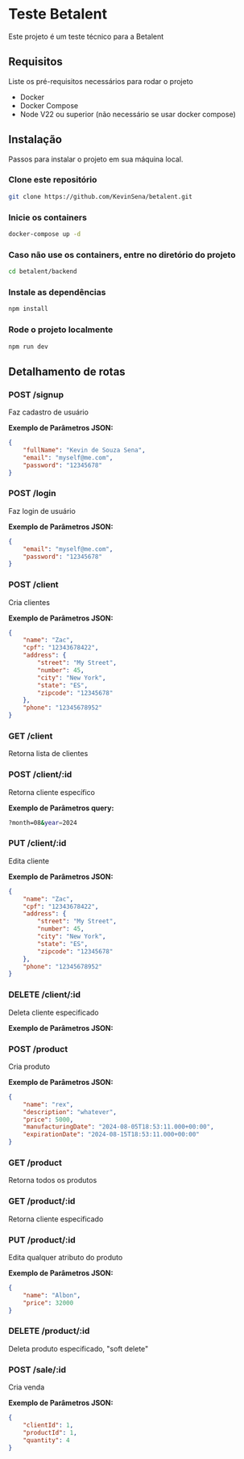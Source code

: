 # Teste Betalent

Este projeto é um teste técnico para a Betalent

## Requisitos

Liste os pré-requisitos necessários para rodar o projeto

- Docker
- Docker Compose
- Node V22 ou superior (não necessário se usar docker compose)

## Instalação

Passos para instalar o projeto em sua máquina local.

### Clone este repositório
```bash
git clone https://github.com/KevinSena/betalent.git
```

### Inicie os containers
```bash
docker-compose up -d
```

### Caso não use os containers, entre no diretório do projeto
```bash
cd betalent/backend
```

### Instale as dependências
```bash
npm install
```

### Rode o projeto localmente
```bash
npm run dev
```


## Detalhamento de rotas




### POST /signup

Faz cadastro de usuário

**Exemplo de Parâmetros JSON:**

```json
{
	"fullName": "Kevin de Souza Sena",
	"email": "myself@me.com",
	"password": "12345678"
}
```

### POST /login

Faz login de usuário

**Exemplo de Parâmetros JSON:**

```json
{
	"email": "myself@me.com",
	"password": "12345678"
}
```

### POST /client

Cria clientes

**Exemplo de Parâmetros JSON:**

```json
{
	"name": "Zac",
	"cpf": "12343678422",
	"address": {
		"street": "My Street",
		"number": 45,
		"city": "New York",
		"state": "ES",
		"zipcode": "12345678"
	},
	"phone": "12345678952"
}
```

### GET /client

Retorna lista de clientes

### POST /client/:id

Retorna cliente específico

**Exemplo de Parâmetros query:**

```bash
?month=08&year=2024
```

### PUT /client/:id

Edita cliente

**Exemplo de Parâmetros JSON:**

```json
{
	"name": "Zac",
	"cpf": "12343678422",
	"address": {
		"street": "My Street",
		"number": 45,
		"city": "New York",
		"state": "ES",
		"zipcode": "12345678"
	},
	"phone": "12345678952"
}
```

### DELETE /client/:id

Deleta cliente especificado

**Exemplo de Parâmetros JSON:**

### POST /product

Cria produto

**Exemplo de Parâmetros JSON:**

```json
{
	"name": "rex",
	"description": "whatever",
	"price": 5000,
	"manufacturingDate": "2024-08-05T18:53:11.000+00:00",
	"expirationDate": "2024-08-15T18:53:11.000+00:00"
}
```

### GET /product

Retorna todos os produtos

### GET /product/:id

Retorna cliente especificado

### PUT /product/:id

Edita qualquer atributo do produto

**Exemplo de Parâmetros JSON:**

```json
{
	"name": "Albon",
	"price": 32000
}
```

### DELETE /product/:id

Deleta produto especificado, "soft delete"

### POST /sale/:id

Cria venda

**Exemplo de Parâmetros JSON:**

```json
{
	"clientId": 1,
	"productId": 1,
	"quantity": 4
}
```
